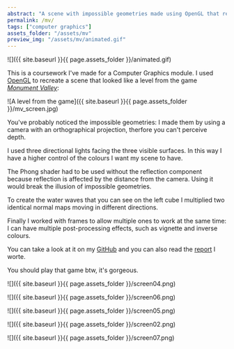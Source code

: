 ```yaml
---
abstract: "A scene with impossible geometries made using OpenGL that replicates the art style of the game Monument Valley."
permalink: /mv/
tags: ["computer graphics"]
assets_folder: "/assets/mv"
preview_img: "/assets/mv/animated.gif"
---
```


![]({{ site.baseurl }}{{ page.assets_folder }}/animated.gif)

This is a coursework I've made for a Computer Graphics module. I used [OpenGL](https://www.opengl.org/) to recreate a scene that looked like a level from the game *[Monument Valley](https://www.monumentvalleygame.com/)*:

![A level from the game]({{ site.baseurl }}{{ page.assets_folder }}/mv_screen.jpg)

You've probably noticed the impossible geometries: I made them by using a camera with an orthographical projection, therfore you can't perceive depth.

I used three directional lights facing the three visible surfaces. In this way I have a higher control of the colours I want my scene to have.

The Phong shader had to be used without the reflection component because reflection is affected by the distance from the camera. Using it would break the illusion of impossible geometries.

To create the water waves that you can see on the left cube I multiplied two identical normal maps moving in different directions.

Finally I worked with frames to allow multiple ones to work at the same time: I can have multiple post-processing effects, such as vignette and inverse colours.

You can take a look at it on my [GitHub](https://github.com/MarcoMoroni/CG_cw2) and you can also read the [report](href="https://github.com/MarcoMoroni/CG_cw2/blob/master/Report/report.pdf) I worte.

You should play that game btw, it's gorgeous.

![]({{ site.baseurl }}{{ page.assets_folder }}/screen04.png)

![]({{ site.baseurl }}{{ page.assets_folder }}/screen06.png)

![]({{ site.baseurl }}{{ page.assets_folder }}/screen05.png)

![]({{ site.baseurl }}{{ page.assets_folder }}/screen02.png)

![]({{ site.baseurl }}{{ page.assets_folder }}/screen07.png)

